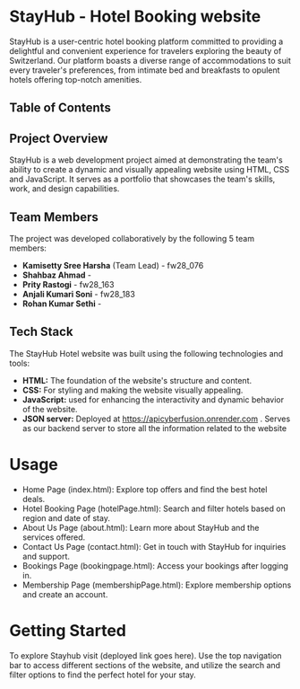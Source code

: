 
# StayHub - Hotel Booking website

StayHub is a user-centric hotel booking platform committed to providing a delightful and convenient experience for travelers exploring the beauty of Switzerland. Our platform boasts a diverse range of accommodations to suit every traveler's preferences, from intimate bed and breakfasts to opulent hotels offering top-notch amenities.

## Table of Contents


## Project Overview
StayHub is a web development project aimed at demonstrating the team's ability to create a dynamic and visually appealing website using HTML, CSS and JavaScript. It serves as a portfolio that showcases the team's skills, work, and design capabilities.

## Team Members
The project was developed collaboratively by the following 5 team members:

+ **Kamisetty Sree Harsha** (Team Lead) - fw28_076
+ **Shahbaz Ahmad** - 
+ **Prity Rastogi** - fw28_163
+ **Anjali Kumari Soni** - fw28_183
+ **Rohan Kumar Sethi** - 

## Tech Stack

The StayHub Hotel website was built using the following technologies and tools:

+ **HTML:** The foundation of the website's structure and content.
+ **CSS:** For styling and making the website visually appealing.
+ **JavaScript:** used for enhancing the interactivity and dynamic behavior of the website.
+ **JSON server:**  Deployed at https://apicyberfusion.onrender.com . Serves as our backend server to store all the information related to the website


# Usage
+ Home Page (index.html): Explore top offers and find the best hotel deals.
+ Hotel Booking Page (hotelPage.html): Search and filter hotels based on region and date of stay.
+ About Us Page (about.html): Learn more about StayHub and the services offered.
+ Contact Us Page (contact.html): Get in touch with StayHub for inquiries and support.
+ Bookings Page (bookingpage.html): Access your bookings after logging in.
+ Membership Page (membershipPage.html): Explore membership options and create an account.


# Getting Started
To explore Stayhub visit (deployed link goes here). Use the top navigation bar to access different sections of the website, and utilize the search and filter options to find the perfect hotel for your stay.












